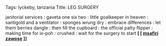 Tags: lyckeby, tanzania
Title: LEG SURGERY
  
janitorial services : gaveta one six two : little goalkeeper in heaven : santigold and a ventilator : sponges wrung dry : embrace differences : let them berries dangle : then fill the cupboard : the official patty flipper : making time for ix-poh : crushed : wait for the surgery to start
**[ [ [msafiri zawose](https://msafirizawose.bandcamp.com) ]]**